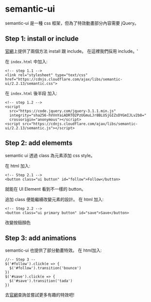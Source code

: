 semantic-ui
=====

semantic-ui 是一種 css 框架，但為了特效動畫部分內容需要 jQuery。

## Step 1: install or include
[官網](https://semantic-ui.com/introduction/getting-started.html)上提供了兩個方法 install 跟 include。
在這裡我們採用 include。‵

在 `index.html` <head></head> 中加入:
```
<!-- step 1.1 -->
<link rel="stylesheet" type="text/css" href="https://cdnjs.cloudflare.com/ajax/libs/semantic-ui/2.2.13/semantic.css">
```

在 `index.html` <body></body>後半段 加入:
```
<!-- step 1.2 -->
<script
  src="https://code.jquery.com/jquery-3.1.1.min.js"
  integrity="sha256-hVVnYaiADRTO2PzUGmuLJr8BLUSjGIZsDYGmIJLv2b8="
  crossorigin="anonymous"></script>
<script src="https://cdnjs.cloudflare.com/ajax/libs/semantic-ui/2.2.13/semantic.js"></script>
```

## Step 2: add elememts

semantic ui 透過 class 為元素添加 css style。

在 html 加入:
```
<!-- Step 2.1 -->
<button class="ui button" id="follow">Follow</button>
```

就能在 UI Element 看到不一樣的 button。

追加 class 便能繼續改變元素的設計。
在 html 加入:
```
<!-- Step 2.2 -->
<button class="ui primary button" id="save">Save</button>
```

改變按鈕顏色

## Step 3: add animations

semantic-ui 也提供了部分動畫特效。
在 html加入:
```	
//-- Step 3 --
$('#follow').click(e => {
  $('#follow').transition('bounce')
})
$('#save').click(e => {
  $('#save').transition('tada')
})
```

去[官網](https://semantic-ui.com/modules/transition.html)查詢並嘗試更多有趣的特效吧!
